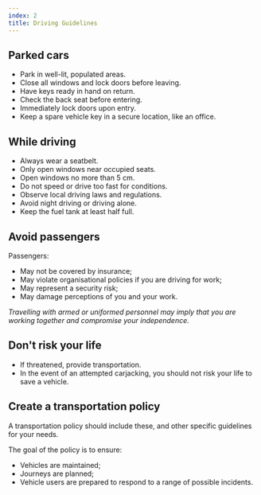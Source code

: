 ```yaml
---
index: 2
title: Driving Guidelines
---
```

## Parked cars

*   Park in well-lit, populated areas. 
*	Close all windows and lock doors before leaving. 
*	Have keys ready in hand on return. 
*	Check the back seat before entering.
*   Immediately lock doors upon entry. 
*   Keep a spare vehicle key in a secure location, like an office.

## While driving

*	Always wear a seatbelt.
*	Only open windows near occupied seats.
*	Open windows no more than 5 cm.
*   Do not speed or drive too fast for conditions. 
*	Observe local driving laws and regulations.
*   Avoid night driving or driving alone.
*   Keep the fuel tank at least half full.

## Avoid passengers

Passengers: 

  *	May not be covered by insurance;
  * May violate organisational policies if you are driving for work;
  *	May represent a security risk;
  *	May damage perceptions of you and your work. 

*Travelling with armed or uniformed personnel may imply that you are working together and compromise your independence.*

## Don't risk your life

*	If threatened, provide transportation. 
*	In the event of an attempted carjacking, you should not risk your life to save a vehicle.

## Create a transportation policy

A transportation policy should include these, and other specific guidelines for your needs. 

The goal of the policy is to ensure:  

*	Vehicles are maintained; 
*	Journeys are planned; 
*	Vehicle users are prepared to respond to a range of possible incidents.